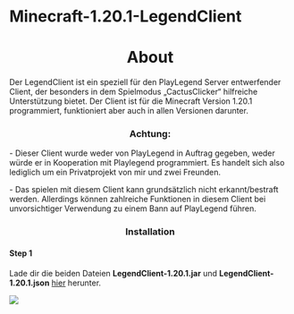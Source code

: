 # Minecraft-1.20.1-LegendClient

<h1 align="center">About</h1>
</p>Der LegendClient ist ein speziell für den PlayLegend Server entwerfender Client, der besonders in dem Spielmodus „CactusClicker“ hilfreiche Unterstützung bietet. Der Client ist für die Minecraft Version 1.20.1 programmiert, funktioniert aber auch in allen Versionen darunter. </p>
<h3 align="center"> Achtung: </h3>
</p>
-	Dieser Client wurde weder von PlayLegend in Auftrag gegeben, weder würde er in Kooperation mit Playlegend programmiert. Es handelt sich also lediglich um ein Privatprojekt von mir und zwei Freunden. <p align="left">
</p>
</p>
-	Das spielen mit diesem Client kann grundsätzlich nicht erkannt/bestraft werden. Allerdings können zahlreiche Funktionen in diesem Client bei unvorsichtiger Verwendung zu einem Bann auf PlayLegend führen. 
<p align="left">
</p>



<h3 align="center">Installation</h3>

<h4>Step 1</h4>
</p> Lade dir die beiden Dateien <b>LegendClient-1.20.1.jar</b> und <b>LegendClient-1.20.1.json</b> <a href="https://github.com/Bogolab/Minecraft-1.20.1-LegendClient/releases/tag/LegendClient">hier</a> herunter. 
 <p align="left">
</p>
<img src=“[Link/Pfad hier einfügen](https://github.com/Bogolab/Minecraft-1.20.1-LegendClient/blob/main/Images/Screenshot_1.png>
